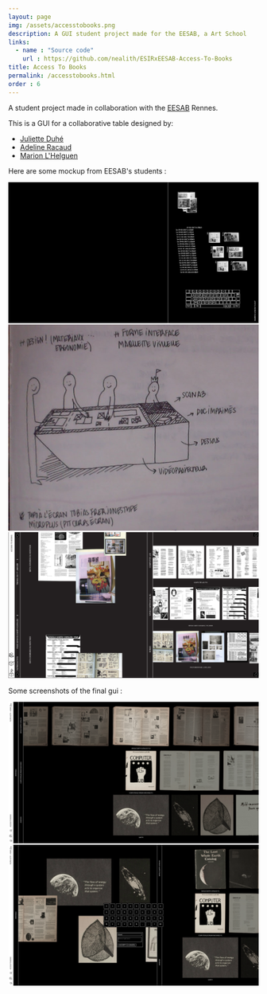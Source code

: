 ```yaml
---
layout: page
img: /assets/accesstobooks.png
description: A GUI student project made for the EESAB, a Art School
links:
  - name : "Source code"
    url : https://github.com/nealith/ESIRxEESAB-Access-To-Books
title: Access To Books
permalink: /accesstobooks.html
order : 6
---
```


A student project made in collaboration with the [EESAB](https://www.eesab.fr/) Rennes.

This is a GUI for a collaborative table designed by:

- [Juliette Duhé](http://julietteduhe.com/)
- [Adeline Racaud](https://adeline-racaud.tumblr.com/)
- [Marion L'Helguen](http://marion-lhelguen.fr/)

Here are some mockup from EESAB's students :

![essais1](/images/accesstobooks/essais1-01.jpg)
![draw](/images/accesstobooks/draw.jpg)
![gui](/images/accesstobooks/gui.png)

Some screenshots of the final gui :

![screenshot1](/images/accesstobooks/screenshot1.png)
![screenshot2](/images/accesstobooks/screenshot2.png)
